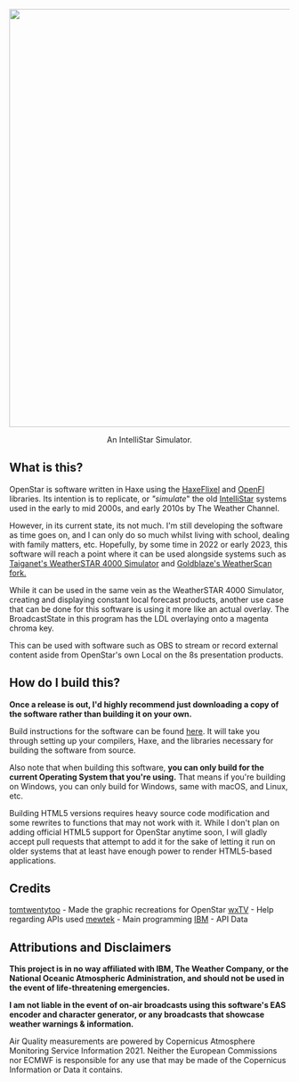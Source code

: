 <p align="center">
		<img width=750 src="https://i.imgur.com/uShXA4a.png">
</p>

<center> An IntelliStar Simulator. </center>

## What is this?
OpenStar is software written in Haxe using the [HaxeFlixel](https://haxeflixel.com) and [OpenFl](https://www.openfl.org) libraries. 
Its intention is to replicate, or *"simulate*" the old [IntelliStar](https://en.wikipedia.org/wiki/WeatherStar#IntelliStar) systems used in the early to mid 2000s, and early 2010s by The Weather Channel. 

However, in its current state, its not much. I'm still developing the software as time goes on, and I can only do so much whilst living with school, dealing with family matters, etc. Hopefully, by some time in 2022 or early 2023, this software will reach a point where it can be used alongside systems such as [Taiganet's WeatherSTAR 4000 Simulator](http://www.taiganet.com) and [Goldblaze's WeatherScan fork.](https://github.com/buffbears/Weatherscan/)

While it can be used in the same vein as the WeatherSTAR 4000 Simulator, creating and displaying constant local forecast products, another use case that can be done for this software is using it more like an actual overlay. The BroadcastState in this program has the LDL overlaying onto a magenta chroma key. 

This can be used with software such as OBS to stream or record external content aside from OpenStar's own Local on the 8s presentation products. 

## How do I build this?
**Once a release is out, I'd highly recommend just downloading a copy of the software rather than building it on your own.**

Build instructions for the software can be found [here](https://github.com/mewtek/OpenStar/blob/master/BUILD.md). It will take you through setting up your compilers, Haxe, and the libraries necessary for building the software from source. 

Also note that when building this software, **you can only build for the current Operating System that you're using.** That means if you're building on Windows, you can only build for Windows, same with macOS, and Linux, etc. 

Building HTML5 versions requires heavy source code modification and some rewrites to functions that may not work with it. While I don't plan on adding official HTML5 support for OpenStar anytime soon, I will gladly accept pull requests that attempt to add it for the sake of letting it run on older systems that at least have enough power to render HTML5-based applications.

## Credits
[tomtwentytoo](https://twitter.com/tomtwentytoo) - Made the graphic recreations for OpenStar
[wxTV](https://twitter.com/luesjo12)	- Help regarding APIs used
[mewtek](https://github.com/mewtek) - Main programming
[IBM](https://www.ibm.com/weather)	- API Data

## Attributions and Disclaimers

**This project is in no way affiliated with IBM, The Weather Company, or the National Oceanic Atmospheric Administration, and should not be used in the event of life-threatening emergencies.**

**I am not liable in the event of on-air broadcasts using this software's EAS encoder and character generator, or any broadcasts that showcase weather warnings & information.**

Air Quality measurements are powered by Copernicus Atmosphere Monitoring Service Information 2021. Neither the European Commissions nor ECMWF is responsible for any use that may be made of the Copernicus Information or Data it contains.

